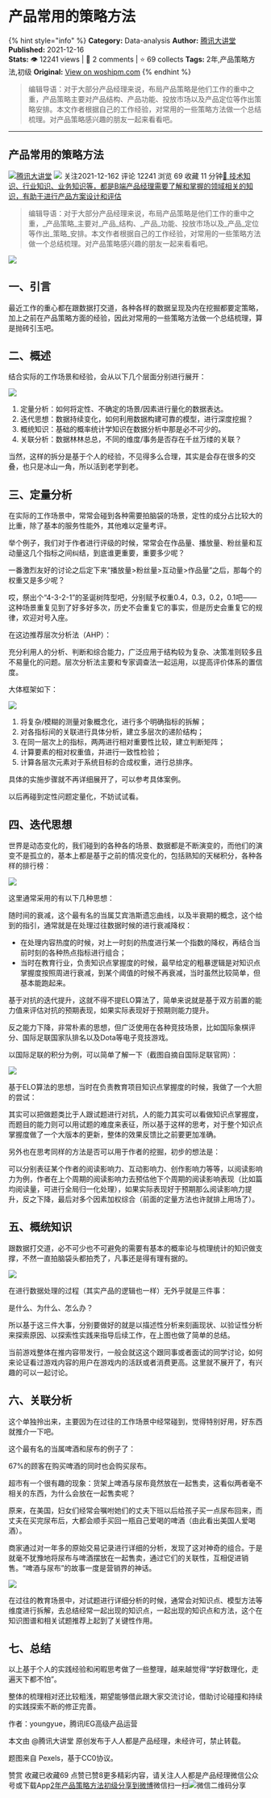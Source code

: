 # 产品常用的策略方法
{% hint style="info" %}
**Category:** Data-analysis
**Author:** [腾讯大讲堂](https://www.woshipm.com/u/1310753)
**Published:** 2021-12-16  
**Stats:** 👁️ 12241 views | 💬 2 comments | ⭐ 69 collects
**Tags:** 2年,产品策略方法,初级
**Original:** [View on woshipm.com](https://www.woshipm.com/data-analysis/5252562.html)
{% endhint %}
> ‍编辑导语：对于大部分产品经理来说，布局产品策略是他们工作的重中之重，产品策略主要对产品结构、产品功能、投放市场以及产品定位等作出策略安排。本文作者根据自己的工作经验，对常用的一些策略方法做一个总结梳理。对产品策略感兴趣的朋友一起来看看吧。

---

## 产品常用的策略方法

[![](https://image.woshipm.com/wp-files/2021/08/08rcOflXyTaP6DmkbhVo.jpg!/both/72x72)](https://www.woshipm.com/u/1310753)[腾讯大讲堂](https://www.woshipm.com/u/1310753) ![](https://static.woshipm.com/tag/1122_1@2x.png) 关注2021-12-162 评论 12241 浏览 69 收藏 11 分钟[🔗 技术知识、行业知识、业务知识等，都是B端产品经理需要了解和掌握的领域相关的知识，有助于进行产品方案设计和评估](https://ke.qidianla.com/courses/bcpm)

> ‍编辑导语：对于大部分产品经理来说，布局产品策略是他们工作的重中之重，_产品策略_主要对_产品_结构、_产品_功能、投放市场以及_产品_定位等作出_策略_安排。本文作者根据自己的工作经验，对常用的一些策略方法做一个总结梳理。对产品策略感兴趣的朋友一起来看看吧。

![](https://image.yunyingpai.com/wp/2021/12/baUr5Ls7hTT15zo4MRAB.png)

## 一、引言

最近工作的重心都在跟数据打交道，各种各样的数据呈现及内在挖掘都要定策略，加上之前在产品策略方面的经验，因此对常用的一些策略方法做一个总结梳理，算是抛砖引玉吧。

## 二、概述

结合实际的工作场景和经验，会从以下几个层面分别进行展开：

![](https://image.woshipm.com/wp-files/2021/12/GiyP4yPwOeJY3iTUw71d.png)

1.  定量分析：如何将定性、不确定的场景/因素进行量化的数据表达。
2.  迭代思想：数据持续变化，如何利用数据构建可靠的模型，进行深度挖掘？
3.  概统知识：基础的概率统计学知识在数据分析中那是必不可少的。
4.  关联分析：数据林林总总，不同的维度/事务是否存在千丝万缕的关联？

当然，这样的拆分是基于个人的经验，不见得多么合理，其实是会存在很多的交叠，也只是冰山一角，所以活到老学到老。

## 三、定量分析

在实际的工作场景中，常常会碰到各种需要拍脑袋的场景，定性的成分占比较大的比重，除了基本的服务性能外，其他难以定量考评。

举个例子，我们对于作者进行评级的时候，常常会在作品量、播放量、粉丝量和互动量这几个指标之间纠结，到底谁更重要，重要多少呢？

一番激烈友好的讨论之后定下来“播放量>粉丝量>互动量>作品量”之后，那每个的权重又是多少呢？

哎，祭出个“4-3-2-1”的圣诞树阵型吧，分别赋予权重0.4，0.3，0.2，0.1吧——这种场景重复见到了好多好多次，历史不会重复它的事实，但是历史会重复它的规律，欢迎对号入座。

在这边推荐层次分析法（AHP）：

充分利用人的分析、判断和综合能力，广泛应用于结构较为复杂、决策准则较多且不易量化的问题。层次分析法主要和专家调查法一起运用，以提高评价体系的置信度。

大体框架如下：

![](https://image.woshipm.com/wp-files/2021/12/MZbRGpOijtPTbpAdakFs.png)

1.  将复杂/模糊的测量对象概念化，进行多个明确指标的拆解；
2.  对各指标间的关联进行具体分析，建立多层次的递阶结构；
3.  在同一层次上的指标，两两进行相对重要性比较，建立判断矩阵；
4.  计算要素的相对权重值，并进行一致性检验；
5.  计算各层次元素对于系统目标的合成权重，进行总排序。

具体的实施步骤就不再详细展开了，可以参考具体案例。

以后再碰到定性问题定量化，不妨试试看。

## 四、迭代思想

世界是动态变化的，我们碰到的各种各的场景、数据都是不断演变的，而他们的演变不是孤立的，基本上都是基于之前的情况变化的，包括熟知的天梯积分，各种各样的排行榜：

![](https://image.woshipm.com/wp-files/2021/12/uRsfJFnguCQYDmMDdHZc.png)

这里通常采用的有以下几种思想：

随时间的衰减，这个最有名的当属艾宾浩斯遗忘曲线，以及半衰期的概念，这个给到的指引，通常就是在处理过往数据时候的进行衰减降权：

*   在处理内容热度的时候，对上一时刻的热度进行某一个指数的降权，再结合当前时刻的各种热点指标进行组合；
*   当时在教育行业，负责知识点掌握度的时候，最早给定的粗暴逻辑是对知识点掌握度按照周进行衰减，到某个阈值的时候不再衰减，当时虽然比较简单，但基本能跑起来。

基于对抗的迭代提升，这就不得不提ELO算法了，简单来说就是基于双方前置的能力值来评估对抗的预期表现，如果实际表现好于预期则能力提升。

反之能力下降，非常朴素的思想，但广泛使用在各种竞技场景，比如国际象棋评分、国际足联国家队排名以及Dota等电子竞技游戏。

以国际足联的积分为例，可以简单了解一下（截图自摘自国际足联官网）：

![](https://image.woshipm.com/wp-files/2021/12/C4gMt3jrlCcuTLlQp4WS.png)

基于ELO算法的思想，当时在负责教育项目知识点掌握度的时候，我做了一个大胆的尝试：

其实可以把做题类比于人跟试题进行对抗，人的能力其实可以看做知识点掌握度，而题目的能力则可以用试题的难度来表征，所以基于这样的思考，对于整个知识点掌握度做了一个大版本的更新，整体的效果反馈比之前要更加准确。

另外也在思考同样的方法是否可以用于作者的挖掘，初步的想法是：

可以分别表征某个作者的阅读影响力、互动影响力、创作影响力等等，以阅读影响力为例，作者在上个周期的阅读影响力去预估他下个周期的阅读影响表现（比如篇均阅读量，可进行全局归一化处理），如果实际表现好于预期那么阅读影响力提升，反之下降，最后对多个因素加权综合（前面的定量方法也许就排上用场了）。

## 五、概统知识

跟数据打交道，必不可少也不可避免的需要有基本的概率论与梳理统计的知识做支撑，不然一直拍脑袋头都拍秃了，凡事还是得有理有据的。

![](https://image.woshipm.com/wp-files/2021/12/8E1AN7eFjhMx7GpcsDNd.png)

在进行数据处理的过程（其实产品的逻辑也一样）无外乎就是三件事：

是什么、为什么、怎么办？

所以基于这三件大事，分别要做好的就是以描述性分析来刻画现状、以验证性分析来探索原因、以探索性实践来指导后续工作，在上图也做了简单的总结。

当前游戏整体在推内容带发行，一般会就这这个跟同事或者面试的同学讨论，如何来论证看过游戏内容的用户在游戏内的活跃或者消费更高。这里就不展开了，有兴趣的可以一起讨论。

## 六、关联分析

这个单独拎出来，主要因为在过往的工作场景中经常碰到，觉得特别好用，好东西就推介一下吧。

这个最有名的当属啤酒和尿布的例子了：

67%的顾客在购买啤酒的同时也会购买尿布。

超市有一个很有趣的现象：货架上啤酒与尿布竟然放在一起售卖，这看似两者毫不相关的东西，为什么会放在一起售卖呢？

原来，在美国，妇女们经常会嘱咐她们的丈夫下班以后给孩子买一点尿布回来，而丈夫在买完尿布后，大都会顺手买回一瓶自己爱喝的啤酒（由此看出美国人爱喝酒）。

商家通过对一年多的原始交易记录进行详细的分析，发现了这对神奇的组合。于是就毫不犹豫地将尿布与啤酒摆放在一起售卖，通过它们的关联性，互相促进销售。“啤酒与尿布”的故事一度是营销界的神话。

![](https://image.woshipm.com/wp-files/2021/12/2CZ5ohuVtHPyDx28kBd7.png)

在过往的教育场景中，对试题进行详细分析的时候，通常会对知识点、模型方法等维度进行拆解，去总结经常一起出现的知识点，一起出现的知识点和方法，这个在知识图谱和相关试题推荐上起到了关键性作用。

## 七、总结

以上基于个人的实践经验和闲暇思考做了一些整理，越来越觉得“学好数理化，走遍天下都不怕”。

整体的梳理相对还比较粗浅，期望能够借此跟大家交流讨论，借助讨论碰撞和持续的实践探索不断的修正完善。

作者：youngyue，腾讯IEG高级产品运营

本文由 @腾讯大讲堂 原创发布于人人都是产品经理，未经许可，禁止转载。

题图来自 Pexels，基于CC0协议。

赞赏 收藏已收藏69 点赞已赞8更多精彩内容，请关注人人都是产品经理微信公众号或下载App[2年](https://www.woshipm.com/tag/2%e5%b9%b4)[产品策略方法](https://www.woshipm.com/tag/%e4%ba%a7%e5%93%81%e7%ad%96%e7%95%a5%e6%96%b9%e6%b3%95)[初级](https://www.woshipm.com/tag/%e5%88%9d%e7%ba%a7)[分享到微博](https://service.weibo.com/share/share.php?appkey=2775287854&title=产品常用的策略方法&url=https://www.woshipm.com/data-analysis/5252562.html&pic=https://image.yunyingpai.com/wp/2021/12/baUr5Ls7hTT15zo4MRAB.png)微信扫一扫![微信二维码](https://api.pwmqr.com/qrcode/create/?url=https://www.woshipm.com/data-analysis/5252562.html)分享